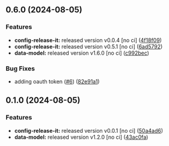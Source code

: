 

## 0.6.0 (2024-08-05)


### Features

* **config-release-it:** released version v0.0.4 [no ci] ([4f18f09](https://github.com/PeterBaker0/FAIMS3/commit/4f18f09f2a396df9c58115c21486de347fd778ca))
* **config-release-it:** released version v0.5.1 [no ci] ([6ad5792](https://github.com/PeterBaker0/FAIMS3/commit/6ad579248d42b5263a86ef8317ba4700a80264b7))
* **data-model:** released version v1.6.0 [no ci] ([c992bec](https://github.com/PeterBaker0/FAIMS3/commit/c992bec10706bdf49090dc9226d254c05910a0a0))


### Bug Fixes

* adding oauth token ([#6](https://github.com/PeterBaker0/FAIMS3/issues/6)) ([82e91a1](https://github.com/PeterBaker0/FAIMS3/commit/82e91a1d6aff80cbfbf5f3ba3bbbab797a250ad5))

## 0.1.0 (2024-08-05)


### Features

* **config-release-it:** released version v0.0.1 [no ci] ([50a4ad6](https://github.com/PeterBaker0/FAIMS3/commit/50a4ad68cb56a1d0568784b9c4b7c6b5808f5772))
* **data-model:** released version v1.2.0 [no ci] ([43ac0fa](https://github.com/PeterBaker0/FAIMS3/commit/43ac0fa9ecbd34c96677e173608c1b3dea53c659))